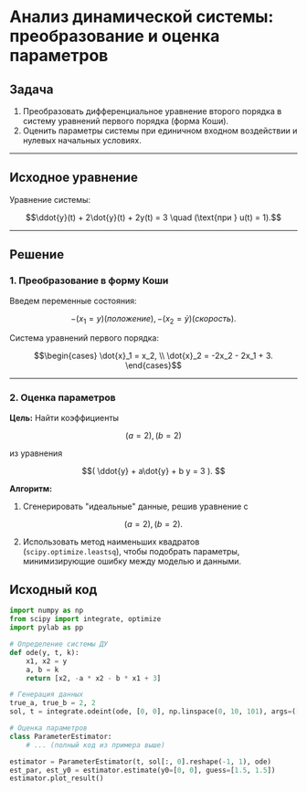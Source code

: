 # Анализ динамической системы: преобразование и оценка параметров

## Задача
1. Преобразовать дифференциальное уравнение второго порядка в систему уравнений первого порядка (форма Коши).
2. Оценить параметры системы при единичном входном воздействии и нулевых начальных условиях.

---

## Исходное уравнение
Уравнение системы:  

```math
\ddot{y}(t) + 2\dot{y}(t) + 2y(t) = 3 \quad (\text{при } u(t) = 1).
```

---

## Решение

### 1. Преобразование в форму Коши
Введем переменные состояния:  

```math
- ( x_1 = y ) (положение),  
- ( x_2 = \dot{y}) (скорость). 
``` 

Система уравнений первого порядка:  

```math
\begin{cases} 
\dot{x}_1 = x_2, \\
\dot{x}_2 = -2x_2 - 2x_1 + 3.
\end{cases}
```

---

### 2. Оценка параметров
**Цель:** Найти коэффициенты 

```math
( a = 2 ), ( b = 2 )
``` 

из уравнения 

```math
( \ddot{y} + a\dot{y} + b y = 3 ).  
```

**Алгоритм:**
1. Сгенерировать "идеальные" данные, решив уравнение с 

```math
( a = 2 ), ( b = 2 ).
```

2. Использовать метод наименьших квадратов (`scipy.optimize.leastsq`), чтобы подобрать параметры, минимизирующие ошибку между моделью и данными.

## Исходный код
```python
import numpy as np
from scipy import integrate, optimize
import pylab as pp

# Определение системы ДУ
def ode(y, t, k):
    x1, x2 = y
    a, b = k
    return [x2, -a * x2 - b * x1 + 3]

# Генерация данных
true_a, true_b = 2, 2
sol, t = integrate.odeint(ode, [0, 0], np.linspace(0, 10, 101), args=([true_a, true_b],))

# Оценка параметров
class ParameterEstimator:
    # ... (полный код из примера выше)

estimator = ParameterEstimator(t, sol[:, 0].reshape(-1, 1), ode)
est_par, est_y0 = estimator.estimate(y0=[0, 0], guess=[1.5, 1.5])
estimator.plot_result()
